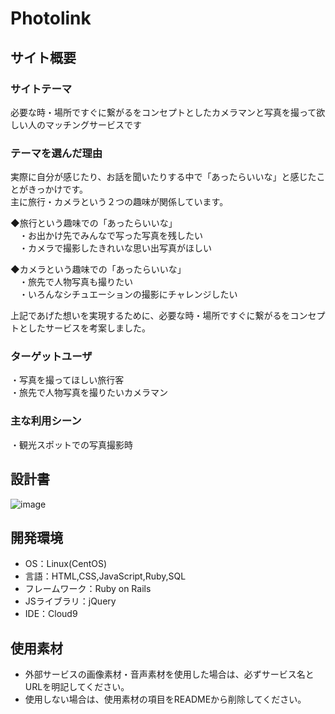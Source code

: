 # Photolink

## サイト概要
### サイトテーマ
必要な時・場所ですぐに繋がるをコンセプトとしたカメラマンと写真を撮って欲しい人のマッチングサービスです

### テーマを選んだ理由
実際に自分が感じたり、お話を聞いたりする中で「あったらいいな」と感じたことがきっかけです。</br>
主に旅行・カメラという２つの趣味が関係しています。

◆旅行という趣味での「あったらいいな」</br>
　・お出かけ先でみんなで写った写真を残したい</br>
　・カメラで撮影したきれいな思い出写真がほしい

◆カメラという趣味での「あったらいいな」</br>
　・旅先で人物写真も撮りたい</br>
　・いろんなシチュエーションの撮影にチャレンジしたい

上記であげた想いを実現するために、必要な時・場所ですぐに繋がるをコンセプトとしたサービスを考案しました。


### ターゲットユーザ
・写真を撮ってほしい旅行客</br>
・旅先で人物写真を撮りたいカメラマン

### 主な利用シーン
・観光スポットでの写真撮影時</br>

## 設計書
![image](https://user-images.githubusercontent.com/80334879/165627532-73f06ca2-108e-4cf9-a406-bfff98b293f5.png)



## 開発環境
- OS：Linux(CentOS)
- 言語：HTML,CSS,JavaScript,Ruby,SQL
- フレームワーク：Ruby on Rails
- JSライブラリ：jQuery
- IDE：Cloud9

## 使用素材
- 外部サービスの画像素材・音声素材を使用した場合は、必ずサービス名とURLを明記してください。
- 使用しない場合は、使用素材の項目をREADMEから削除してください。
